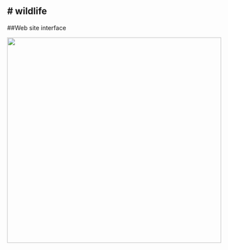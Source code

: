 #   w i l d l i f e
---


##Web site interface

<td><img src=".assets/images/git.png" width="500" height="480"></td>

 
